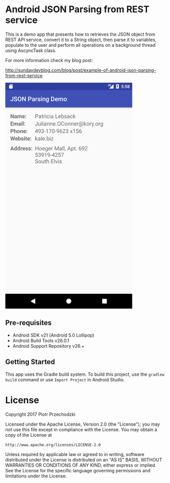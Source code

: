 # Android JSON Parsing from REST service

This is a demo app that presents how to retrieves the JSON object from REST API service, convert it to a String object, then parse it to variables, populate to the user and perform all operations on a background thread using AscyncTask class.

For more information check my blog post:

http://sundaydevblog.com/blog/post/example-of-android-json-parsing-from-rest-service

![Sample screen](https://github.com/Pio-Trek/JSON-Parsgin-Demo/blob/master/art/app01.png)

## Pre-requisites

- Android SDK v21 (Android 5.0 Lollipop)
- Android Build Tools v26.0.1
- Android Support Repository v26.+

## Getting Started

This app uses the Gradle build system. To build this project, use the `gradlew build` command or use `Import Project` in Android Studio.

# License
Copyright 2017 Piotr Przechodzki

Licensed under the Apache License, Version 2.0 (the "License");
you may not use this file except in compliance with the License.
You may obtain a copy of the License at

    http://www.apache.org/licenses/LICENSE-2.0

Unless required by applicable law or agreed to in writing, software
distributed under the License is distributed on an "AS IS" BASIS,
WITHOUT WARRANTIES OR CONDITIONS OF ANY KIND, either express or implied.
See the License for the specific language governing permissions and
limitations under the License.
